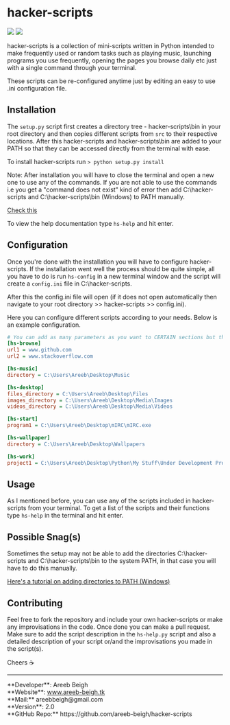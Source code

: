 # hacker-scripts

<img src="http://i.imgur.com/q0McDj7.png">
<img src="http://i.imgur.com/VpmObpa.png">

hacker-scripts is a collection of mini-scripts written in Python intended to make frequently used or random tasks such as playing music, 
launching programs you use frequently, opening the pages you browse daily etc just with a single command through your terminal.

These scripts can be re-configured anytime just by editing an easy to use .ini configuration file.

## Installation
The `setup.py` script first creates a directory tree - hacker-scripts\bin in your root directory and then copies different scripts
from `src` to their respective locations. After this hacker-scripts and hacker-scripts\bin are added to your PATH so that they can be
accessed directly from the terminal with ease.

To install hacker-scripts run `> python setup.py install`

Note: After installation you will have to close the terminal and open a new one to use any of the commands. If you are not able to use the commands i.e you get a "command does not exist" kind of error then add C:\hacker-scripts and C:\hacker-scripts\bin (Windows) to PATH manually.

<a href="https://github.com/areeb-beigh/hacker-scripts#possible-snags">Check this</a>

To view the help documentation type `hs-help` and hit enter.

## Configuration
Once you're done with the installation you will have to configure hacker-scripts. If the installation went well the process should be
quite simple, all you have to do is run `hs-config` in a new terminal window and the script will create a `config.ini` file in 
C:\hacker-scripts. 

After this the config.ini file will open (if it does not open automatically then navigate to your root directory >> hacker-scripts >> config.ini).

Here you can configure different scripts according to your needs. Below is an example configuration.

```ini
# You can add as many parameters as you want to CERTAIN sections but they must be in series
[hs-browse]
url1 = www.github.com
url2 = www.stackoverflow.com

[hs-music]
directory = C:\Users\Areeb\Desktop\Music

[hs-desktop]
files_directory = C:\Users\Areeb\Desktop\Files
images_directory = C:\Users\Areeb\Desktop\Media\Images
videos_directory = C:\Users\Areeb\Desktop\Media\Videos

[hs-start]
program1 = C:\Users\Areeb\Desktop\mIRC\mIRC.exe

[hs-wallpaper]
directory = C:\Users\Areeb\Desktop\Wallpapers

[hs-work]
project1 = C:\Users\Areeb\Desktop\Python\My Stuff\Under Development Projects\Python 3\RSS2IRC\rss2irc.py
```

## Usage
As I mentioned before, you can use any of the scripts included in hacker-scripts from your terminal. To get a list of the scripts
and their functions type `hs-help` in the terminal and hit enter.

## Possible Snag(s)
Sometimes the setup may not be able to add the directories C:\hacker-scripts and C:\hacker-scripts\bin to the system PATH, in that case
you will have to do this manually.

<a href="www.windowsitpro.com/systems-management/how-can-i-add-new-folder-my-system-path">
Here's a tutorial on adding directories to PATH (Windows)</a>

## Contributing
Feel free to fork the repository and include your own hacker-scripts or make any improvisations in the code. Once done you can make a pull
request. Make sure to add the script description in the `hs-help.py` script and also a detailed description of your script or/and the 
improvisations you made in the script(s).

Cheers :coffee:
<hr>
**Developer**: Areeb Beigh<br>
**Website**: <a href="http://www.areeb-beigh.tk" target="_blank">www.areeb-beigh.tk</a><br>
**Mail:** areebbeigh@gmail.com<br>
**Version**: 2.0 <br>
**GitHub Repo:** https://github.com/areeb-beigh/hacker-scripts
